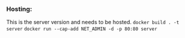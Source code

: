 ### Hosting:
This is the server version and needs to be hosted.
`docker build . -t server`
`docker run --cap-add NET_ADMIN -d -p 80:80 server`
